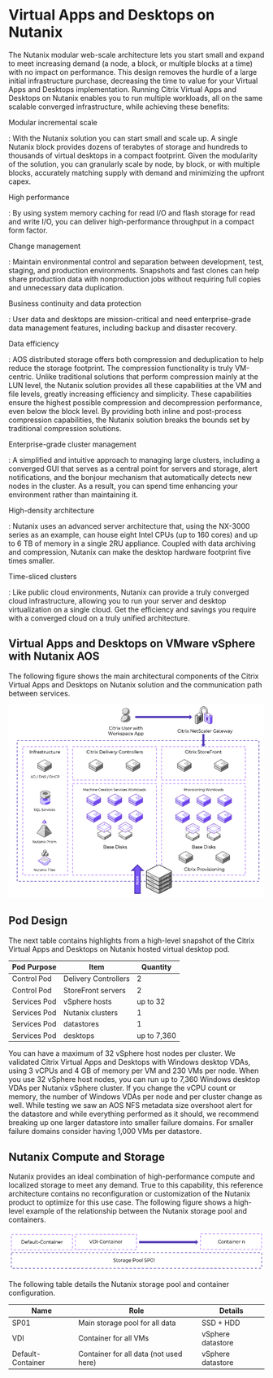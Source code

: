 # Virtual Apps and Desktops on Nutanix

The Nutanix modular web-scale architecture lets you start small and expand to meet increasing demand (a node, a block, or multiple blocks at a time) with no impact on performance. This design removes the hurdle of a large initial infrastructure purchase, decreasing the time to value for your Virtual Apps and Desktops implementation. Running Citrix Virtual Apps and Desktops on Nutanix enables you to run multiple workloads, all on the same scalable converged infrastructure, while achieving these benefits:

Modular incremental scale

: With the Nutanix solution you can start small and scale up. A single Nutanix block provides dozens of terabytes of storage and hundreds to thousands of virtual desktops in a compact footprint. Given the modularity of the solution, you can granularly scale by node, by block, or with multiple blocks, accurately matching supply with demand and minimizing the upfront capex.

High performance

: By using system memory caching for read I/O and flash storage for read and write I/O, you can deliver high-performance throughput in a compact form factor. 

Change management

: Maintain environmental control and separation between development, test, staging, and production environments. Snapshots and fast clones can help share production data with nonproduction jobs without requiring full copies and unnecessary data duplication.

Business continuity and data protection

: User data and desktops are mission-critical and need enterprise-grade data management features, including backup and disaster recovery. 

Data efficiency

: AOS distributed storage offers both compression and deduplication to help reduce the storage footprint. The compression functionality is truly VM-centric. Unlike traditional solutions that perform compression mainly at the LUN level, the Nutanix solution provides all these capabilities at the VM and file levels, greatly increasing efficiency and simplicity. These capabilities ensure the highest possible compression and decompression performance, even below the block level. By providing both inline and post-process compression capabilities, the Nutanix solution breaks the bounds set by traditional compression solutions.

Enterprise-grade cluster management

: A simplified and intuitive approach to managing large clusters, including a converged GUI that serves as a central point for servers and storage, alert notifications, and the bonjour mechanism that automatically detects new nodes in the cluster. As a result, you can spend time enhancing your environment rather than maintaining it.

High-density architecture

: Nutanix uses an advanced server architecture that, using the NX-3000 series as an example, can house eight Intel CPUs (up to 160 cores) and up to 6 TB of memory in a single 2RU appliance. Coupled with data archiving and compression, Nutanix can make the desktop hardware footprint five times smaller.

Time-sliced clusters

: Like public cloud environments, Nutanix can provide a truly converged cloud infrastructure, allowing you to run your server and desktop virtualization on a single cloud. Get the efficiency and savings you require with a converged cloud on a truly unified architecture.

## Virtual Apps and Desktops on VMware vSphere with Nutanix AOS
The following figure shows the main architectural components of the Citrix Virtual Apps and Desktops on Nutanix solution and the communication path between services. 
 
![Overview of CVAD](../images/RA-2022-Citrix_Virtual_Apps_and_Desktops_Windows_Desktops_on_vSphere_image02.png "Overview of CVAD")

## Pod Design
The next table contains highlights from a high-level snapshot of the Citrix Virtual Apps and Desktops on Nutanix hosted virtual desktop pod.

| Pod Purpose | Item | Quantity |
| --- | --- | --- |
| Control Pod | Delivery Controllers | 2 |
| Control Pod | StoreFront servers | 2 |
| Services Pod | vSphere hosts | up to 32 |
| Services Pod | Nutanix clusters | 1 |
| Services Pod | datastores | 1 |
| Services Pod | desktops | up to 7,360 |

You can have a maximum of 32 vSphere host nodes per cluster. We validated Citrix Virtual Apps and Desktops with Windows desktop VDAs, using 3 vCPUs and 4 GB of memory per VM and 230 VMs per node. When you use 32 vSphere host nodes, you can run up to 7,360 Windows desktop VDAs per Nutanix vSphere cluster. If you change the vCPU count or memory, the number of Windows VDAs per node and per cluster change as well.  While testing we saw an AOS NFS metadata size overshoot alert for the datastore and while everything performed as it should, we recommend breaking up one larger datastore into smaller failure domains.  For smaller failure domains consider having 1,000 VMs per datastore.

## Nutanix Compute and Storage

Nutanix provides an ideal combination of high-performance compute and localized storage to meet any demand. True to this capability, this reference architecture contains no reconfiguration or customization of the Nutanix product to optimize for this use case. The following figure shows a high-level example of the relationship between the Nutanix storage pool and containers.
 
![Overview of Storage](../images/RA-2022-Citrix_Virtual_Apps_and_Desktops_Windows_Desktops_on_vSphere_image03.png "Overview of Storage")

The following table details the Nutanix storage pool and container configuration.

| Name | Role | Details |
| --- | --- | --- |
| SP01 | Main storage pool for all data | SSD + HDD |
| VDI | Container for all VMs | vSphere datastore |
| Default-Container | Container for all data (not used here) | vSphere datastore |
